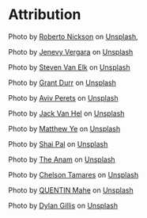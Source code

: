 <h1> Attribution</h1>
Photo by <a href="https://unsplash.com/@rpnickson?utm_content=creditCopyText&utm_medium=referral&utm_source=unsplash">Roberto Nickson</a> on <a href="https://unsplash.com/photos/building-with-infinity-pool-MA82mPIZeGI?utm_content=creditCopyText&utm_medium=referral&utm_source=unsplash">Unsplash</a>,

Photo by <a href="https://unsplash.com/@jenevoo?utm_content=creditCopyText&utm_medium=referral&utm_source=unsplash">Jenevy Vergara</a> on <a href="https://unsplash.com/photos/a-pool-with-a-slide-4fEdbbCVV5o?utm_content=creditCopyText&utm_medium=referral&utm_source=unsplash">Unsplash</a>
      
 Photo by <a href="https://unsplash.com/@stevenvanelk?utm_content=creditCopyText&utm_medium=referral&utm_source=unsplash">Steven Van Elk</a> on <a href="https://unsplash.com/photos/a-long-hallway-with-a-bench-in-the-middle-of-it-q9NuiSn8O58?utm_content=creditCopyText&utm_medium=referral&utm_source=unsplash">Unsplash</a>

 Photo by <a href="https://unsplash.com/@grant_durr?utm_content=creditCopyText&utm_medium=referral&utm_source=unsplash">Grant Durr</a> on <a href="https://unsplash.com/photos/green-leafed-plant-U1t34Bukk6U?utm_content=creditCopyText&utm_medium=referral&utm_source=unsplash">Unsplash</a>
      
Photo by <a href="https://unsplash.com/@avivperets?utm_content=creditCopyText&utm_medium=referral&utm_source=unsplash">Aviv Perets</a> on <a href="https://unsplash.com/photos/man-in-black-wet-suit-diving-on-water-with-school-of-fish-eLfDul2Uu8k?utm_content=creditCopyText&utm_medium=referral&utm_source=unsplash">Unsplash</a>

Photo by <a href="https://unsplash.com/@doilooklikeiselldrugs?utm_content=creditCopyText&utm_medium=referral&utm_source=unsplash">Jack Van Hel</a> on <a href="https://unsplash.com/photos/bar-neon-signage-e4rkyH6Jfhk?utm_content=creditCopyText&utm_medium=referral&utm_source=unsplash">Unsplash</a>
      
 Photo by <a href="https://unsplash.com/@matthewye?utm_content=creditCopyText&utm_medium=referral&utm_source=unsplash">Matthew Ye</a> on <a href="https://unsplash.com/photos/a-group-of-people-sitting-at-tables-on-a-beach-PG-GZa6c9Bk?utm_content=creditCopyText&utm_medium=referral&utm_source=unsplash">Unsplash</a>

Photo by <a href="https://unsplash.com/@shaipal?utm_content=creditCopyText&utm_medium=referral&utm_source=unsplash">Shai Pal</a> on <a href="https://unsplash.com/photos/brown-wooden-table-and-chairs-near-sea-during-daytime-56WKMCORs-0?utm_content=creditCopyText&utm_medium=referral&utm_source=unsplash">Unsplash</a>

Photo by <a href="https://unsplash.com/@theanamcxr?utm_content=creditCopyText&utm_medium=referral&utm_source=unsplash">The Anam</a> on <a href="https://unsplash.com/photos/woman-in-black-tube-top-sitting-on-chair-X1s5YSBw8lU?utm_content=creditCopyText&utm_medium=referral&utm_source=unsplash">Unsplash</a>
      
Photo by <a href="https://unsplash.com/@jd_chon?utm_content=creditCopyText&utm_medium=referral&utm_source=unsplash">Chelson Tamares</a> on <a href="https://unsplash.com/photos/persons-hand-on-white-textile-SyCC0GQi5S4?utm_content=creditCopyText&utm_medium=referral&utm_source=unsplash">Unsplash</a>
      
Photo by <a href="https://unsplash.com/@quentinmahe?utm_content=creditCopyText&utm_medium=referral&utm_source=unsplash">QUENTIN Mahe</a> on <a href="https://unsplash.com/photos/a-woman-getting-her-hair-washed-in-a-sink-mAW3jUP6G6E?utm_content=creditCopyText&utm_medium=referral&utm_source=unsplash">Unsplash</a>
      
Photo by <a href="https://unsplash.com/@dylandgillis?utm_content=creditCopyText&utm_medium=referral&utm_source=unsplash">Dylan Gillis</a> on <a href="https://unsplash.com/photos/woman-in-white-tank-top-and-pink-leggings-doing-yoga-YJdCZba0TYE?utm_content=creditCopyText&utm_medium=referral&utm_source=unsplash">Unsplash</a>
      
